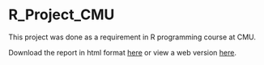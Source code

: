 # R_Project_CMU
This project was done as a requirement in R programming course at CMU.

Download the report in html format [here](https://github.com/arpitchaudhary/R_Project_CMU/blob/master/Group7_project.html) or view a web version [here](https://github.com/arpitchaudhary/R_Project_CMU/blob/master/R%20Project%20Team%207.pdf).
